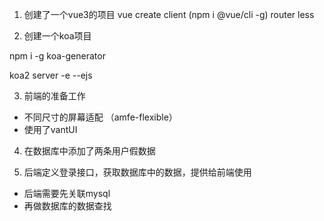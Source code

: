 1. 创建了一个vue3的项目 vue create client  (npm i @vue/cli -g)
router less

2. 创建一个koa项目  

npm i -g koa-generator

koa2 server -e --ejs


3. 前端的准备工作
 - 不同尺寸的屏幕适配 （amfe-flexible）
 - 使用了vantUI
 
4. 在数据库中添加了两条用户假数据

5. 后端定义登录接口，获取数据库中的数据，提供给前端使用
- 后端需要先关联mysql
- 再做数据库的数据查找

